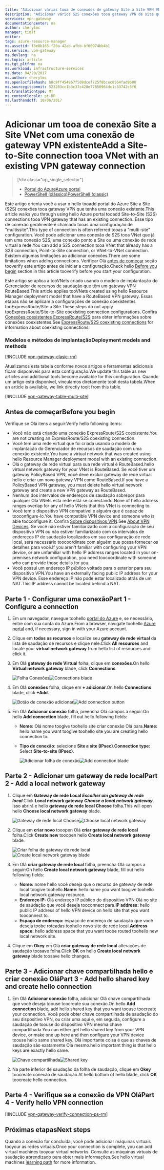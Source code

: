 ```yaml
---
title: "Adicionar várias tooa de conexões de gateway Site a Site VPN VNet: Portal do Azure: o Gerenciador de recursos | Microsoft Docs"
description: "Adicionar vários S2S conexões tooa gateway VPN de site que tem uma conexão existente"
services: vpn-gateway
documentationcenter: na
author: cherylmc
manager: timlt
editor: 
tags: azure-resource-manager
ms.assetid: f3e8b165-f20a-42ab-afbb-bf60974bb4b1
ms.service: vpn-gateway
ms.devlang: na
ms.topic: article
ms.tgt_pltfrm: na
ms.workload: infrastructure-services
ms.date: 04/20/2017
ms.author: cherylmc
ms.openlocfilehash: b8c9ff454967f509dcef725f8bcec8564fad9b00
ms.sourcegitcommit: 523283cc1b3c37c428e77850964dc1c33742c5f0
ms.translationtype: MT
ms.contentlocale: pt-BR
ms.lasthandoff: 10/06/2017
---
```

# <a name="add-a-site-to-site-connection-tooa-vnet-with-an-existing-vpn-gateway-connection"></a><span data-ttu-id="24f0c-103">Adicionar um tooa de conexão Site a Site VNet com uma conexão de gateway VPN existente</span><span class="sxs-lookup"><span data-stu-id="24f0c-103">Add a Site-to-Site connection tooa VNet with an existing VPN gateway connection</span></span>

> [!div class="op_single_selector"]
> * [<span data-ttu-id="24f0c-104">Portal do Azure</span><span class="sxs-lookup"><span data-stu-id="24f0c-104">Azure portal</span></span>](vpn-gateway-howto-multi-site-to-site-resource-manager-portal.md)
> * [<span data-ttu-id="24f0c-105">PowerShell (clássico)</span><span class="sxs-lookup"><span data-stu-id="24f0c-105">PowerShell (classic)</span></span>](vpn-gateway-multi-site.md)
>
> 

<span data-ttu-id="24f0c-106">Este artigo orienta você a usar o hello tooadd portal do Azure Site a Site (S2S) conexões tooa gateway VPN que tenha uma conexão existente.</span><span class="sxs-lookup"><span data-stu-id="24f0c-106">This article walks you through using hello Azure portal tooadd Site-to-Site (S2S) connections tooa VPN gateway that has an existing connection.</span></span> <span data-ttu-id="24f0c-107">Esse tipo de conexão geralmente é chamado tooas uma configuração de "multissite".</span><span class="sxs-lookup"><span data-stu-id="24f0c-107">This type of connection is often referred tooas a "multi-site" configuration.</span></span> <span data-ttu-id="24f0c-108">Você pode adicionar uma conexão de S2S tooa VNet que já tem uma conexão S2S, uma conexão ponto a Site ou uma conexão de rede virtual a rede.</span><span class="sxs-lookup"><span data-stu-id="24f0c-108">You can add a S2S connection tooa VNet that already has a S2S connection, Point-to-Site connection, or VNet-to-VNet connection.</span></span> <span data-ttu-id="24f0c-109">Existem algumas limitações ao adicionar conexões.</span><span class="sxs-lookup"><span data-stu-id="24f0c-109">There are some limitations when adding connections.</span></span> <span data-ttu-id="24f0c-110">Verificar Olá [antes de começar](#before) seção tooverify este artigo antes de iniciar a configuração.</span><span class="sxs-lookup"><span data-stu-id="24f0c-110">Check hello [Before you begin](#before) section in this article tooverify before you start your configuration.</span></span> 

<span data-ttu-id="24f0c-111">Este artigo se aplica a tooVNets criado usando o modelo de implantação do Gerenciador de recursos de saudação que têm um gateway VPN RouteBased.</span><span class="sxs-lookup"><span data-stu-id="24f0c-111">This article applies tooVNets created using hello Resource Manager deployment model that have a RouteBased VPN gateway.</span></span> <span data-ttu-id="24f0c-112">Essas etapas não se aplicam a configurações de conexão coexistentes tooExpressRoute/Site a Site.</span><span class="sxs-lookup"><span data-stu-id="24f0c-112">These steps do not apply tooExpressRoute/Site-to-Site coexisting connection configurations.</span></span> <span data-ttu-id="24f0c-113">Confira [Conexões coexistentes ExpressRoute/S2S](../expressroute/expressroute-howto-coexist-resource-manager.md) para obter informações sobre conexões coexistentes.</span><span class="sxs-lookup"><span data-stu-id="24f0c-113">See [ExpressRoute/S2S coexisting connections](../expressroute/expressroute-howto-coexist-resource-manager.md) for information about coexisting connections.</span></span>

### <a name="deployment-models-and-methods"></a><span data-ttu-id="24f0c-114">Modelos e métodos de implantação</span><span class="sxs-lookup"><span data-stu-id="24f0c-114">Deployment models and methods</span></span>
[!INCLUDE [vpn-gateway-clasic-rm](../../includes/vpn-gateway-classic-rm-include.md)]

<span data-ttu-id="24f0c-115">Atualizamos esta tabela conforme novos artigos e ferramentas adicionais ficam disponíveis para esta configuração.</span><span class="sxs-lookup"><span data-stu-id="24f0c-115">We update this table as new articles and additional tools become available for this configuration.</span></span> <span data-ttu-id="24f0c-116">Quando um artigo está disponível, vinculamos diretamente tooit desta tabela.</span><span class="sxs-lookup"><span data-stu-id="24f0c-116">When an article is available, we link directly tooit from this table.</span></span>

[!INCLUDE [vpn-gateway-table-multi-site](../../includes/vpn-gateway-table-multisite-include.md)]

## <span data-ttu-id="24f0c-117"><a name="before"></a>Antes de começar</span><span class="sxs-lookup"><span data-stu-id="24f0c-117"><a name="before"></a>Before you begin</span></span>
<span data-ttu-id="24f0c-118">Verifique se Olá itens a seguir:</span><span class="sxs-lookup"><span data-stu-id="24f0c-118">Verify hello following items:</span></span>

* <span data-ttu-id="24f0c-119">Você não está criando uma conexão ExpressRoute/S2S coexistente.</span><span class="sxs-lookup"><span data-stu-id="24f0c-119">You are not creating an ExpressRoute/S2S coexisting connection.</span></span>
* <span data-ttu-id="24f0c-120">Você tem uma rede virtual que foi criada usando o modelo de implantação do Gerenciador de recursos de saudação com uma conexão existente.</span><span class="sxs-lookup"><span data-stu-id="24f0c-120">You have a virtual network that was created using hello Resource Manager deployment model with an existing connection.</span></span>
* <span data-ttu-id="24f0c-121">Olá o gateway de rede virtual para sua rede virtual é RouteBased.</span><span class="sxs-lookup"><span data-stu-id="24f0c-121">hello virtual network gateway for your VNet is RouteBased.</span></span> <span data-ttu-id="24f0c-122">Se você tiver um gateway PolicyBased VPN, você deve excluir gateway de rede virtual hello e criar um novo gateway VPN como RouteBased.</span><span class="sxs-lookup"><span data-stu-id="24f0c-122">If you have a PolicyBased VPN gateway, you must delete hello virtual network gateway and create a new VPN gateway as RouteBased.</span></span>
* <span data-ttu-id="24f0c-123">Nenhum dos intervalos de endereços de saudação sobrepor para qualquer Olá VNets esta rede está se conectando.</span><span class="sxs-lookup"><span data-stu-id="24f0c-123">None of hello address ranges overlap for any of hello VNets that this VNet is connecting to.</span></span>
* <span data-ttu-id="24f0c-124">Você tem o dispositivo VPN compatível e alguém que é capaz de tooconfigure-lo.</span><span class="sxs-lookup"><span data-stu-id="24f0c-124">You have compatible VPN device and someone who is able tooconfigure it.</span></span> <span data-ttu-id="24f0c-125">Confira [Sobre dispositivos VPN](vpn-gateway-about-vpn-devices.md).</span><span class="sxs-lookup"><span data-stu-id="24f0c-125">See [About VPN Devices](vpn-gateway-about-vpn-devices.md).</span></span> <span data-ttu-id="24f0c-126">Se você não estiver familiarizado com a configuração de seu dispositivo VPN ou não estiver familiarizado com os intervalos de endereços IP de saudação localizados em sua configuração de rede local, será necessário toocoordinate com alguém que possa fornecer os detalhes para você.</span><span class="sxs-lookup"><span data-stu-id="24f0c-126">If you aren't familiar with configuring your VPN device, or are unfamiliar with hello IP address ranges located in your on-premises network configuration, you need toocoordinate with someone who can provide those details for you.</span></span>
* <span data-ttu-id="24f0c-127">Você possui um endereço IP público voltado para o exterior para seu dispositivo VPN.</span><span class="sxs-lookup"><span data-stu-id="24f0c-127">You have an externally facing public IP address for your VPN device.</span></span> <span data-ttu-id="24f0c-128">Esse endereço IP não pode estar localizado atrás de um NAT.</span><span class="sxs-lookup"><span data-stu-id="24f0c-128">This IP address cannot be located behind a NAT.</span></span>

## <span data-ttu-id="24f0c-129"><a name="part1"></a>Parte 1 - Configurar uma conexão</span><span class="sxs-lookup"><span data-stu-id="24f0c-129"><a name="part1"></a>Part 1 - Configure a connection</span></span>
1. <span data-ttu-id="24f0c-130">Em um navegador, navegue toohello [portal do Azure](http://portal.azure.com) e, se necessário, entre com sua conta do Azure.</span><span class="sxs-lookup"><span data-stu-id="24f0c-130">From a browser, navigate toohello [Azure portal](http://portal.azure.com) and, if necessary, sign in with your Azure account.</span></span>
2. <span data-ttu-id="24f0c-131">Clique em **todos os recursos** e localize seu **gateway de rede virtual** da lista de saudação de recursos e clique nele.</span><span class="sxs-lookup"><span data-stu-id="24f0c-131">Click **All resources** and locate your **virtual network gateway** from hello list of resources and click it.</span></span>
3. <span data-ttu-id="24f0c-132">Em Olá **gateway de rede Virtual** folha, clique em **conexões**.</span><span class="sxs-lookup"><span data-stu-id="24f0c-132">On hello **Virtual network gateway** blade, click **Connections**.</span></span>
   
    <span data-ttu-id="24f0c-133">![Folha Conexões](./media/vpn-gateway-howto-multi-site-to-site-resource-manager-portal/connectionsblade.png "Folha Conexões")</span><span class="sxs-lookup"><span data-stu-id="24f0c-133">![Connections blade](./media/vpn-gateway-howto-multi-site-to-site-resource-manager-portal/connectionsblade.png "Connections blade")</span></span><br>
4. <span data-ttu-id="24f0c-134">Em Olá **conexões** folha, clique em **+ adicionar**.</span><span class="sxs-lookup"><span data-stu-id="24f0c-134">On hello **Connections** blade, click **+Add**.</span></span>
   
    <span data-ttu-id="24f0c-135">![Botão de conexão adicionar](./media/vpn-gateway-howto-multi-site-to-site-resource-manager-portal/addbutton.png "adicionar botão de conexão")</span><span class="sxs-lookup"><span data-stu-id="24f0c-135">![Add connection button](./media/vpn-gateway-howto-multi-site-to-site-resource-manager-portal/addbutton.png "Add connection button")</span></span><br>
5. <span data-ttu-id="24f0c-136">Em Olá **Adicionar conexão** folha, preencha Olá campos a seguir:</span><span class="sxs-lookup"><span data-stu-id="24f0c-136">On hello **Add connection** blade, fill out hello following fields:</span></span>
   
   * <span data-ttu-id="24f0c-137">**Nome:** Olá nome toogive toohello site criar conexão Olá para.</span><span class="sxs-lookup"><span data-stu-id="24f0c-137">**Name:** hello name you want toogive toohello site you are creating hello connection to.</span></span>
   * <span data-ttu-id="24f0c-138">**Tipo de conexão:** selecione **Site a site (IPsec)**.</span><span class="sxs-lookup"><span data-stu-id="24f0c-138">**Connection type:** Select **Site-to-site (IPsec)**.</span></span>
     
     <span data-ttu-id="24f0c-139">![Adicionar folha de conexão](./media/vpn-gateway-howto-multi-site-to-site-resource-manager-portal/addconnectionblade.png "Adicionar folha de conexão")</span><span class="sxs-lookup"><span data-stu-id="24f0c-139">![Add connection blade](./media/vpn-gateway-howto-multi-site-to-site-resource-manager-portal/addconnectionblade.png "Add connection blade")</span></span><br>

## <span data-ttu-id="24f0c-140"><a name="part2"></a>Parte 2 - Adicionar um gateway de rede local</span><span class="sxs-lookup"><span data-stu-id="24f0c-140"><a name="part2"></a>Part 2 - Add a local network gateway</span></span>
1. <span data-ttu-id="24f0c-141">Clique em **Gateway de rede Local** ***Escolher um gateway de rede local***.</span><span class="sxs-lookup"><span data-stu-id="24f0c-141">Click **Local network gateway** ***Choose a local network gateway***.</span></span> <span data-ttu-id="24f0c-142">Isso abrirá o hello **gateway de rede local Choose** folha.</span><span class="sxs-lookup"><span data-stu-id="24f0c-142">This will open hello **Choose local network gateway** blade.</span></span>
   
    <span data-ttu-id="24f0c-143">![Gateway de rede local Choose](./media/vpn-gateway-howto-multi-site-to-site-resource-manager-portal/chooselng.png "escolher gateway de rede local")</span><span class="sxs-lookup"><span data-stu-id="24f0c-143">![Choose local network gateway](./media/vpn-gateway-howto-multi-site-to-site-resource-manager-portal/chooselng.png "Choose local network gateway")</span></span><br>
2. <span data-ttu-id="24f0c-144">Clique em **criar novo** tooopen Olá **criar gateway de rede local** folha.</span><span class="sxs-lookup"><span data-stu-id="24f0c-144">Click **Create new** tooopen hello **Create local network gateway** blade.</span></span>
   
    <span data-ttu-id="24f0c-145">![Criar folha de gateway de rede local](./media/vpn-gateway-howto-multi-site-to-site-resource-manager-portal/createlngblade.png "criar gateway de rede local")</span><span class="sxs-lookup"><span data-stu-id="24f0c-145">![Create local network gateway blade](./media/vpn-gateway-howto-multi-site-to-site-resource-manager-portal/createlngblade.png "Create local network gateway")</span></span><br>
3. <span data-ttu-id="24f0c-146">Em Olá **criar gateway de rede local** folha, preencha Olá campos a seguir:</span><span class="sxs-lookup"><span data-stu-id="24f0c-146">On hello **Create local network gateway** blade, fill out hello following fields:</span></span>
   
   * <span data-ttu-id="24f0c-147">**Nome:** nome hello você deseja que o recurso de gateway de rede local toogive toohello.</span><span class="sxs-lookup"><span data-stu-id="24f0c-147">**Name:** hello name you want toogive toohello local network gateway resource.</span></span>
   * <span data-ttu-id="24f0c-148">**Endereço IP:** Olá endereço IP público do dispositivo VPN Olá no site de saudação que você deseja tooconnect para.</span><span class="sxs-lookup"><span data-stu-id="24f0c-148">**IP address:** hello public IP address of hello VPN device on hello site that you want tooconnect to.</span></span>
   * <span data-ttu-id="24f0c-149">**Espaço de endereço:** espaço de endereço de saudação que você deseja toobe roteadas toohello novo site de rede local.</span><span class="sxs-lookup"><span data-stu-id="24f0c-149">**Address space:** hello address space that you want toobe routed toohello new local network site.</span></span>
4. <span data-ttu-id="24f0c-150">Clique em **Okey** em Olá **criar gateway de rede local** alterações de saudação toosave folha.</span><span class="sxs-lookup"><span data-stu-id="24f0c-150">Click **OK** on hello **Create local network gateway** blade toosave hello changes.</span></span>

## <span data-ttu-id="24f0c-151"><a name="part3"></a>Parte 3 - Adicionar chave compartilhada hello e criar conexão Olá</span><span class="sxs-lookup"><span data-stu-id="24f0c-151"><a name="part3"></a>Part 3 - Add hello shared key and create hello connection</span></span>
1. <span data-ttu-id="24f0c-152">Em Olá **Adicionar conexão** folha, adicionar Olá chave compartilhada que você deseja toouse toocreate sua conexão.</span><span class="sxs-lookup"><span data-stu-id="24f0c-152">On hello **Add connection** blade, add hello shared key that you want toouse toocreate your connection.</span></span> <span data-ttu-id="24f0c-153">Você pode obter chave compartilhada de saudação do seu dispositivo VPN, ou criar uma aqui e, em seguida, configure a saudação de toouse do dispositivo VPN mesma chave compartilhada.</span><span class="sxs-lookup"><span data-stu-id="24f0c-153">You can either get hello shared key from your VPN device, or make one up here and then configure your VPN device toouse hello same shared key.</span></span> <span data-ttu-id="24f0c-154">Olá importante coisa é que as chaves de saudação são exatamente Olá mesmo.</span><span class="sxs-lookup"><span data-stu-id="24f0c-154">hello important thing is that hello keys are exactly hello same.</span></span>
   
    <span data-ttu-id="24f0c-155">![Chave compartilhada](./media/vpn-gateway-howto-multi-site-to-site-resource-manager-portal/sharedkey.png "Chave compartilhada")</span><span class="sxs-lookup"><span data-stu-id="24f0c-155">![Shared key](./media/vpn-gateway-howto-multi-site-to-site-resource-manager-portal/sharedkey.png "Shared key")</span></span><br>
2. <span data-ttu-id="24f0c-156">Na parte inferior de saudação da folha de saudação, clique em **Okey** toocreate conexão de saudação.</span><span class="sxs-lookup"><span data-stu-id="24f0c-156">At hello bottom of hello blade, click **OK** toocreate hello connection.</span></span>

## <span data-ttu-id="24f0c-157"><a name="part4"></a>Parte 4 - Verifique se a conexão de VPN Olá</span><span class="sxs-lookup"><span data-stu-id="24f0c-157"><a name="part4"></a>Part 4 - Verify hello VPN connection</span></span>


[!INCLUDE [vpn-gateway-verify-connection-ps-rm](../../includes/vpn-gateway-verify-connection-ps-rm-include.md)]

## <a name="next-steps"></a><span data-ttu-id="24f0c-158">Próximas etapas</span><span class="sxs-lookup"><span data-stu-id="24f0c-158">Next steps</span></span>

<span data-ttu-id="24f0c-159">Quando a conexão for concluída, você pode adicionar máquinas virtuais tooyour as redes virtuais.</span><span class="sxs-lookup"><span data-stu-id="24f0c-159">Once your connection is complete, you can add virtual machines tooyour virtual networks.</span></span> <span data-ttu-id="24f0c-160">Consulte as máquinas virtuais de saudação [aprendizado](https://azure.microsoft.com/documentation/learning-paths/virtual-machines) para obter mais informações.</span><span class="sxs-lookup"><span data-stu-id="24f0c-160">See hello virtual machines [learning path](https://azure.microsoft.com/documentation/learning-paths/virtual-machines) for more information.</span></span>
